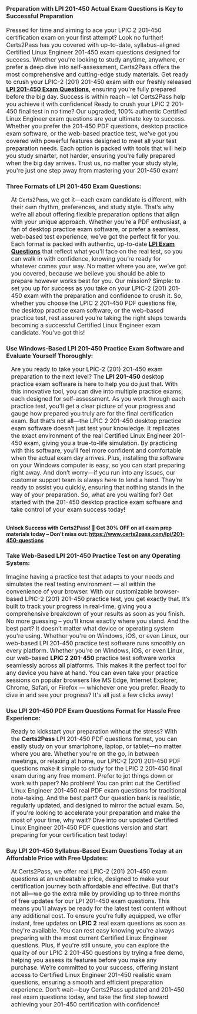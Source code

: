 <h2 style="margin-right: 0in; margin-left: 0in;"><strong><span style="font-size:12pt"><span new="" roman="" style="font-family:" times=""><span calibri="" style="font-family:"><span style="color:#252525">Preparation with LPI 201-450 Actual Exam Questions is Key to Successful Preparation</span></span></span></span></strong></h2>

<p style="margin-right:0in; margin-left:0in"><span style="font-size:12pt"><span new="" roman="" style="font-family:" times="">Pressed for time and aiming to ace your LPIC 2 201-450 certification exam on your first attempt? Look no further! Certs2Pass has you covered with up-to-date, syllabus-aligned Certified Linux Engineer 201-450 exam questions designed for success. Whether you're looking to study anytime, anywhere, or prefer a deep dive into self-assessment, Certs2Pass offers the most comprehensive and cutting-edge study materials. Get ready to crush your LPIC-2 (201) 201-450 exam with our freshly released <a href="https://www.certs2pass.com/lpi/201-450-questions"><strong>LPI 201-450 Exam Questions</strong></a>, ensuring you're fully prepared before the big day. Success is within reach – let Certs2Pass help you achieve it with confidence! Ready to crush your LPIC 2 201-450 final test in no time? Our upgraded, 100% authentic Certified Linux Engineer exam questions are your ultimate key to success. Whether you prefer the 201-450 PDF questions, desktop practice exam software, or the web-based practice test, we've got you covered with powerful features designed to meet all your test preparation needs. Each option is packed with tools that will help you study smarter, not harder, ensuring you're fully prepared when the big day arrives. Trust us, no matter your study style, you're just one step away from mastering your 201-450 exam!</span></span></p>

<h3 style="margin-right: 0in; margin-left: 0in;"><span style="font-size:12pt"><span new="" roman="" style="font-family:" times=""><b><span calibri="" style="font-family:"><span style="color:#252525">Three Formats of LPI 201-450 Exam Questions:</span></span></b></span></span></h3>

<p style="margin: 0in 10pt;"><span style="font-size:11pt"><span style="line-height:normal"><span sans-serif="" style="font-family:Calibri,"><span style="font-size:12.0pt"><span new="" roman="" style="font-family:" times="">At </span></span>Certs2Pass<span style="font-size:12.0pt"><span new="" roman="" style="font-family:" times="">, we get it—each exam candidate is different, with their own rhythm, preferences, and study style. That’s why we’re all about offering flexible preparation options that align with your unique approach. Whether you’re a PDF enthusiast, a fan of desktop practice exam software, or prefer a seamless, web-based test experience, we’ve got the perfect fit for you. Each format is packed with authentic, up-to-date <a href="https://www.certs2pass.com/pass-lpi-exams"><strong>LPI Exam Questions</strong></a> that reflect what you'll face on the real test, so you can walk in with confidence, knowing you’re ready for whatever comes your way. </span></span></span></span></span><span style="font-size:11pt"><span style="line-height:normal"><span sans-serif="" style="font-family:Calibri,"><span style="font-size:12.0pt"><span new="" roman="" style="font-family:" times="">No matter where you are, we’ve got you covered, because we believe you should be able to prepare however works best for you. Our mission? Simple: to set you up for success as you take on your LPIC-2 (201) 201-450 exam with the preparation and confidence to crush it. </span></span></span></span></span><span style="font-size:11pt"><span style="line-height:normal"><span sans-serif="" style="font-family:Calibri,"><span style="font-size:12.0pt"><span new="" roman="" style="font-family:" times="">So, whether you choose the LPIC 2 201-450 PDF questions file, the desktop practice exam software, or the web-based practice test, rest assured you’re taking the right steps towards becoming a successful Certified Linux Engineer exam candidate. You've got this!</span></span></span></span></span></p>

<h3 style="margin-right: 0in; margin-left: 0in;"><span style="font-size:12pt"><span new="" roman="" style="font-family:" times=""><b><span calibri="" style="font-family:"><span style="color:#252525">Use Windows-Based LPI 201-450 Practice Exam Software and Evaluate Yourself Thoroughly:</span></span></b></span></span></h3>

<p style="margin: 0in 10pt;"><span style="font-size:11pt"><span style="line-height:normal"><span sans-serif="" style="font-family:Calibri,"><span style="font-size:12.0pt"><span new="" roman="" style="font-family:" times="">Are you ready to take your LPIC-2 (201) 201-450 exam preparation to the next level? The <strong>LPI 201-450 </strong> desktop practice exam software is here to help you do just that. With this innovative tool, you can dive into multiple practice exams, each designed for self-assessment. As you work through each practice test, you'll get a clear picture of your progress and gauge how prepared you truly are for the final certification exam. </span></span></span></span></span><span style="font-size:11pt"><span style="line-height:normal"><span sans-serif="" style="font-family:Calibri,"><span style="font-size:12.0pt"><span new="" roman="" style="font-family:" times="">But that’s not all—the LPIC 2 201-450 desktop practice exam software doesn’t just test your knowledge. It replicates the exact environment of the real Certified Linux Engineer 201-450 exam, giving you a true-to-life simulation. By practicing with this software, you’ll feel more confident and comfortable when the actual exam day arrives. Plus, installing the software on your Windows computer is easy, so you can start preparing right away. </span></span></span></span></span><span style="font-size:11pt"><span style="line-height:normal"><span sans-serif="" style="font-family:Calibri,"><span style="font-size:12.0pt"><span new="" roman="" style="font-family:" times="">And don’t worry—if you run into any issues, our customer support team is always here to lend a hand. They’re ready to assist you quickly, ensuring that nothing stands in the way of your preparation. So, what are you waiting for? Get started with the 201-450 desktop practice exam software and take control of your exam success today!</span></span>     </span></span></span></p>

<p style="margin: 0in 10pt;"> </p>

<p><strong>Unlock Success with Certs2Pass! 🎉 Get 30% OFF on all exam prep materials today – Don't miss out: <a href="https://www.certs2pass.com/lpi/201-450-questions">https://www.certs2pass.com/lpi/201-450-questions</a></strong></p>

<h3 style="margin-right: 0in; margin-left: 0in;"><span style="font-size:12pt"><span new="" roman="" style="font-family:" times=""><b><span calibri="" style="font-family:"><span style="color:#252525">Take Web-Based LPI 201-450 Practice Test on any Operating System:</span></span></b></span></span></h3>

<p style="margin-right: 0in; margin-left: 0in;"><span style="font-size:12pt"><span new="" roman="" style="font-family:" times="">Imagine having a practice test that adapts to your needs and simulates the real testing environment — all within the convenience of your browser. With our customizable browser-based LPIC-2 (201) 201-450 practice test, you get exactly that. It’s built to track your progress in real-time, giving you a comprehensive breakdown of your results as soon as you finish. No more guessing – you'll know exactly where you stand. And the best part? It doesn't matter what device or operating system you're using. Whether you're on Windows, iOS, or even Linux, our web-based LPI 201-450 practice test software runs smoothly on every platform. Whether you're on Windows, iOS, or even Linux, our web-based <strong>LPIC 2 201-450</strong> practice test software works seamlessly across all platforms. This makes it the perfect tool for any device you have at hand. You can even take your practice sessions on popular browsers like MS Edge, Internet Explorer, Chrome, Safari, or Firefox — whichever one you prefer. Ready to dive in and see your progress? It's all just a few clicks away! </span></span></p>

<h3 style="margin-right: 0in; margin-left: 0in;"><span style="font-size:12pt"><span new="" roman="" style="font-family:" times=""><b><span calibri="" style="font-family:"><span style="color:#252525">Use LPI 201-450 PDF Exam Questions Format for Hassle Free Experience:</span></span></b></span></span></h3>

<p style="margin: 0in 10pt;"><span style="font-size:11pt"><span style="line-height:normal"><span sans-serif="" style="font-family:Calibri,"><span style="font-size:12.0pt"><span new="" roman="" style="font-family:" times="">Ready to kickstart your preparation without the stress? With the <strong>Certs2Pass</strong> LPI 201-450 PDF questions format, you can easily study on your smartphone, laptop, or tablet—no matter where you are. Whether you're on the go, in between meetings, or relaxing at home, our LPIC-2 (201) 201-450 PDF questions make it simple to study for the LPIC 2 201-450 final exam during any free moment. </span></span></span></span></span><span style="font-size:11pt"><span style="line-height:normal"><span sans-serif="" style="font-family:Calibri,"><span style="font-size:12.0pt"><span new="" roman="" style="font-family:" times="">Prefer to jot things down or work with paper? No problem! You can print out the Certified Linux Engineer 201-450 real PDF exam questions for traditional note-taking. And the best part? Our question bank is realistic, regularly updated, and designed to mirror the actual exam. </span></span></span></span></span><span style="font-size:11pt"><span style="line-height:normal"><span sans-serif="" style="font-family:Calibri,"><span style="font-size:12.0pt"><span new="" roman="" style="font-family:" times="">So, if you're looking to accelerate your preparation and make the most of your time, why wait? Dive into our updated Certified Linux Engineer 201-450 PDF questions version and start preparing for your certification test today!</span></span></span></span></span></p>

<h3 style="margin-right: 0in; margin-left: 0in;"><span style="font-size:12pt"><span new="" roman="" style="font-family:" times=""><b><span calibri="" style="font-family:"><span style="color:#252525">Buy LPI 201-450 Syllabus-Based Exam Questions Today at an Affordable Price with Free Updates:</span></span></b></span></span></h3>

<p style="margin: 0in 10pt;"><span style="font-size:11pt"><span style="line-height:normal"><span sans-serif="" style="font-family:Calibri,"><span style="font-size:12.0pt"><span new="" roman="" style="font-family:" times="">At Certs2Pass, we offer real LPIC-2 (201) 201-450 exam questions at an unbeatable price, designed to make your certification journey both affordable and effective. But that's not all—we go the extra mile by providing up to three months of free updates for our LPI 201-450 exam questions. This means you’ll always be ready for the latest test content without any additional cost. </span></span></span></span></span><span style="font-size:11pt"><span style="line-height:normal"><span sans-serif="" style="font-family:Calibri,"><span style="font-size:12.0pt"><span new="" roman="" style="font-family:" times="">To ensure you're fully equipped, we offer instant, free updates on <strong>LPIC 2</strong> real exam questions as soon as they're available. You can rest easy knowing you're always preparing with the most current Certified Linux Engineer questions. Plus, if you're still unsure, you can explore the quality of our LPIC 2 201-450 questions by trying a free demo, helping you assess its features before you make any purchase. </span></span></span></span></span><span style="font-size:11pt"><span style="line-height:normal"><span sans-serif="" style="font-family:Calibri,"><span style="font-size:12.0pt"><span new="" roman="" style="font-family:" times="">We’re committed to your success, offering instant access to Certified Linux Engineer 201-450 realistic exam questions, ensuring a smooth and efficient preparation experience. Don’t wait—buy Certs2Pass updated and 201-450 real exam questions today, and take the first step toward achieving your 201-450 certification with confidence!</span></span></span></span></span></p>

<p style="margin:0in 10pt; margin-right:0in; margin-left:0in"> </p>
